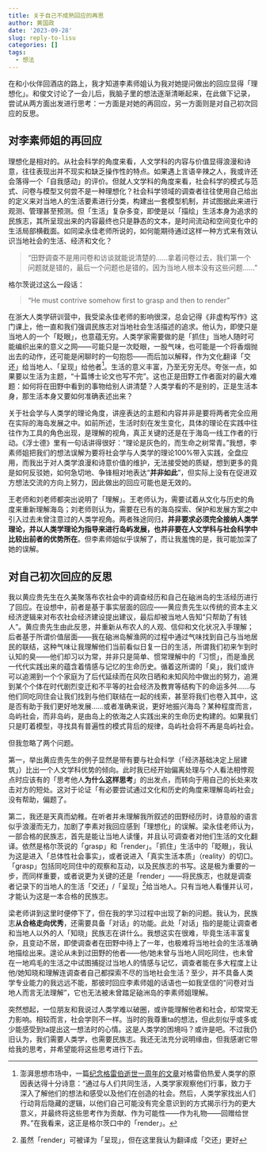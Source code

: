 ```yaml
---
title: 关于自己不成熟回应的再思
author: 黄国政
date: '2023-09-28'
slug: reply-to-lisu
categories: []
tags:
  - 想法
---
```


<!--more-->

在和小伙伴回酒店的路上，我才知道李素师姐认为我对她提问做出的回应显得「理想化」。和俊文讨论了一会儿后，我脑子里的想法逐渐清晰起来，在此做下记录，尝试从两方面出发进行思考：一方面是对她的再回应，另一方面则是对自己初次回应的反思。

## 对李素师姐的再回应

理想化是相对的。从社会科学的角度来看，人文学科的内容与价值显得浪漫和诗意，往往表现出并不现实和缺乏操作性的特点。如果遇上言语辛辣之人，我或许还会落得一个「自我感动」的评价。但就人文学科的角度来看，社会科学的模式与范式、问卷与模型又何尝不是一种理想化？社会科学领域的调查者往往使用自己给出的定义来对当地人的生活要素进行分类，构建出一套模型机制，并试图据此来进行观测、管理甚至预测。但「生活」复杂多变，即使是以「描绘」生活本身为追求的民族志，其所呈现出来的内容最终也只是静态的文本，是时间流动和空间变化中的生活局部横截面。如同梁永佳老师所说的，如何能期待通过这样一种方式来有效认识当地社会的生活、经济和文化？

> “田野调查不是用问卷和访谈就能说清楚的……拿着问卷过去，我们第一个问题就是错的，最后一个问题也是错的。因为当地人根本没有这些问题……”

格尔茨说过这么一段话：

> “He must contrive somehow first to grasp and then to render”

在浙大人类学研训营中，我受梁永佳老师的影响很深，总会记得《非虚构写作》这门课上，他一直和我们强调民族志对当地社会生活描述的追求。他认为，即使只是当地人的一个「眨眼」，也意蕴无穷。人类学家需要做的是「抓住」当地人随时可能编织出来的意义之网——可能只是一次眨眼，一股气味，也可能是一个将香烟抛出去的动作，还可能是闲聊时的一句抱怨——而后加以解释，作为文化翻译「交还」给当地人、「呈现」给他者[^geleibo]。生活的意义丰富，乃至无穷无尽。夸张一点，如果要以生活为主题，“十篇博士论文也写不完”。这也正是田野工作者面对的最大难题：如何将在田野中看到的事物给别人讲清楚？人类学看的不是别的，正是生活本身，那生活本身又要如何准确表述出来？

[^geleibo]: 澎湃思想市场中，一篇[纪念格雷伯逝世一周年的文章](https://www.thepaper.cn/newsDetail_forward_14362170)对格雷伯热爱人类学的原因表达得十分诗意：“通过与人们共同生活，人类学家观察他们行事，致力于深入了解他们的想法和感受以及他们在创造的社会。然后，人类学家找出人们行动背后隐藏的逻辑，以他们自己可能没有完全意识到的方式揭示行为的更大意义，并最终将这些思考作为贡献、作为可能性——作为礼物——回赠给世界。”在我看来，这正是格尔茨口中的「render」。

关于社会学与人类学的理论角度，讲座表达的主题和内容并非是要将两者完全应用在实际的海岛发展之中。如前所述，生活时刻在发生变化，具体的理论在实践中往往作为工具的角色出现，是理解的视角，真正关键的还是在于海岛一线工作者的行动。《浮士德》里有一句话讲得很好：“理论是灰色的，而生命之树常青。”我想，李素师姐把我们的想法误解为要将社会学与人类学的理论100%带入实践，全盘应用，而我出于对人类学浪漫和诗意价值的维护，无法接受她的质疑，想到更多的竟是如何反驳她，如何急切地、争锋相对地表达“**并非如此**”，但实际上没有在促进双方想法交流的方向上努力，因此做出的回应可能也是无效的。

王老师和刘老师都突出说明了「理解」。王老师认为，需要试着从文化与历史的角度来重新理解海岛；刘老师则认为，需要在已有的海岛探索、保护和发展方案之中引入过去未曾注意过的人类学视角。两者殊途同归，**并非要求必须完全接纳人类学理论，并以人类学理论为指导来进行岛屿发展，也并非要在人文学科与社会科学中比较出前者的优势所在**。但李素师姐似乎误解了，而让我羞愧的是，我可能加深了她的误解。

## 对自己初次回应的反思

我以黄应贵先生在久美聚落布农社会中的调查经历和自己在硇洲岛的生活经历进行了回应。在设想中，前者是基于事实层面的回应——黄应贵先生以传统的资本主义经济逻辑来对布农社会经济建设提出建议，最后却被当地人告知“只帮助了有钱人”。黄应贵先生由此反思，并重新从布农人的人观、信仰和文化状况入手理解；后者基于所谓价值层面——我在硇洲岛解渔网的过程中通过气味找到自己与当地居民的联结，这种气味让我理解他们当前看似日复一日的生活，所谓我们初来乍到时认知的臭——他们却习以为常，并非只是简单、惯常理解中的「习惯」，而是渔民一代代实践出来的蕴含着情感与记忆的生命历史。循着这所谓的「臭」，我们或许可以追溯到一个个家庭为了后代延续而在风吹日晒和未知风险中做出的努力，追溯到某个个体在时代剧烈变迁和不平等的社会经济及教育等结构下的命运多舛……与他们同吃同住会让我们找到与他们联结在一起的线索，甚至将我们也卷入其中，这是否有助于我们更好地发展……或者准确来说，更好地振兴海岛？某种程度而言，岛屿社会，而非岛屿，是由岛上的依海之人实践出来的生命历史构建的。如果我们只是盯着模型，寻找具有普遍性的模式背后的规律，岛屿社会将不再是岛屿社会。

但我忽略了两个问题。

第一，举出黄应贵先生的例子显然是带有要与社会科学（「经济基础决定上层建筑」）比出一个人文学科优势的倾向。此时我已经开始偏离处理与个人看法相悖观点时应该有的「思考他人**为什么这样思考**」的出发点，而转向于用自己的长处来攻击对方的短处。这对于论证「有必要尝试通过文化和历史的角度来理解岛屿社会」没有帮助，偏题了。

第二，我还是天真而幼稚。在听者并未理解我所叙述的田野经历时，诗意般的语言似乎浪漫而无力，加剧了李素对我回应感到「理想化」的误解。梁永佳老师认为，一部合格的民族志，首先是能让当地人读懂，并且认可调查者对他们生活的文化翻译。依然是格尔茨说的「grasp」和「render」。「抓住」生活中的「眨眼」，我认为这是进入「总体性社会事实」，或者说进入「真实生活本质」（reality）的切口。「grasp」包括同吃同住中的观察和互动，以及民族志的书写。这是极为重要的一步，而同样重要，或者说更为关键的还是「render」——将民族志，也就是调查者记录下的当地人的生活「交还」/「呈现」[^explain]给当地人。只有当地人看懂并认可，才能认为这是一本合格的民族志。
[^explain]: 虽然「render」可被译为「呈现」，但在这里我认为翻译成「交还」更好

梁老师讲到这里时便停下了，但在我的学习过程中出现了新的问题。我认为，民族志**从合格走向优秀**，还需要具备「对话」的功能。此处「对话」指的是能让调查者和当地人以外的人「知晓」民族志在讲什么。我想这实在很难，毕竟生活丰富复杂，且变动不居，即使调查者在田野中待上了一年，也极难将当地社会的生活准确地描绘出来。遑论从未到过田野的他者——他/她未曾与当地人同吃同住，也未曾在一地鸡毛的生活之中试图捕捉过当地人的情感与记忆，调查者能在多大程度上让他/她知晓和理解连调查者自己都探索不尽的当地社会生活？至少，并不具备人类学专业能力的我远远不能，那彼时回应李素师姐的话语也一如我坚信的“问卷对当地人而言无法理解”，它也无法被未曾踏足硇洲岛的李素师姐理解。

突然想起，一位朋友和我说过人类学难以破圈，或许能理解他者和社会，却常常无力影响。相较而言，社会学则不一样。当时的我尊重ta的想法，但此刻似乎或多或少能感受到ta提出这一想法时的心情。这是人类学的困境吗？或许是吧。不过我仍旧认为，我们需要人类学，也需要民族志。我还无法充分说明缘由，但我感谢它带给我的思考，并希望能将这些思考进行下去。